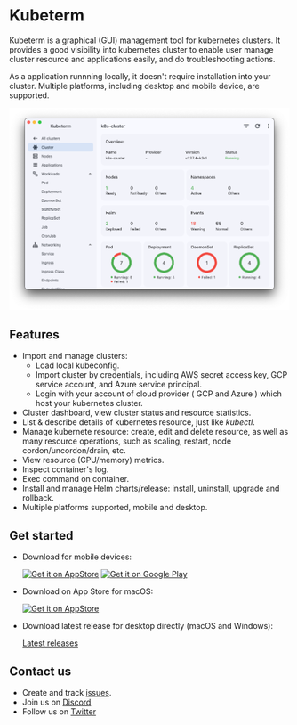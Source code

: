# Kubeterm

Kubeterm is a graphical (GUI) management tool for kubernetes clusters. It provides a good visibility into kubernetes cluster to enable user manage cluster resource and applications easily, and do troubleshooting actions.

As a application runnning locally, it doesn't require installation into your cluster. Multiple platforms, including desktop and mobile device, are supported.

![screenshot](images/screenshot.png)

## Features

- Import and manage clusters:
  - Load local kubeconfig.
  - Import cluster by credentials, including AWS secret access key, GCP service account, and Azure service principal.
  - Login with your account of cloud provider ( GCP and Azure ) which host your kubernetes cluster.
- Cluster dashboard, view cluster status and resource statistics.
- List & describe details of kubernetes resource, just like *kubectl*.
- Manage kubernete resource: create, edit and delete resource, as well as many resource operations, such as scaling, restart, node cordon/uncordon/drain, etc.
- View resource (CPU/memory) metrics.
- Inspect container's log.
- Exec command on container.
- Install and manage Helm charts/release: install, uninstall, upgrade and rollback.
- Multiple platforms supported, mobile and desktop.

## Get started

- Download for mobile devices:

    <a href="https://apps.apple.com/us/app/kubeterm-kubernetes-client/id6450548861"><img src="https://developer.apple.com/news/images/download-on-the-app-store-badge.png" alt="Get it on AppStore" width='120px'/></a>
    <a href='https://play.google.com/store/apps/details?id=com.kubeterm'><img alt='Get it on Google Play' src='https://upload.wikimedia.org/wikipedia/commons/7/78/Google_Play_Store_badge_EN.svg' width='135px' /></a>

- Download on App Store for macOS:

    <a href="https://apps.apple.com/us/app/kubeterm-kubernetes-client/id6450548861"><img src="https://developer.apple.com/news/images/download-on-the-app-store-badge.png" alt="Get it on AppStore" width='120px'/></a>

- Download latest release for desktop directly (macOS and Windows):

    [Latest releases](https://github.com/kbterm/kubeterm/releases/latest)



## Contact us

- Create and track [issues](https://github.com/kbterm/kubeterm/issues).
- Join us on [Discord](https://discord.gg/Jv4zEEBMR2)
- Follow us on [Twitter](https://twitter.com/kubeterm)
